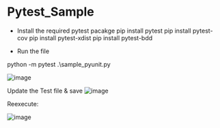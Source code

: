 # Pytest_Sample

- Install the required pytest pacakge
pip install pytest
pip install pytest-cov
pip install pytest-xdist
pip install pytest-bdd


- Run the file  
 
python -m pytest .\sample_pyunit.py

![image](https://user-images.githubusercontent.com/46878296/230089582-74bb46d2-4466-437d-b528-b04225e7d907.png)


Update the Test file & save
![image](https://user-images.githubusercontent.com/46878296/230089803-fce17a0e-3e49-4d3c-8320-6d606225e37d.png)

Reexecute:

![image](https://user-images.githubusercontent.com/46878296/230090092-d4655722-7a9f-468a-86e2-2b4b59730706.png)
